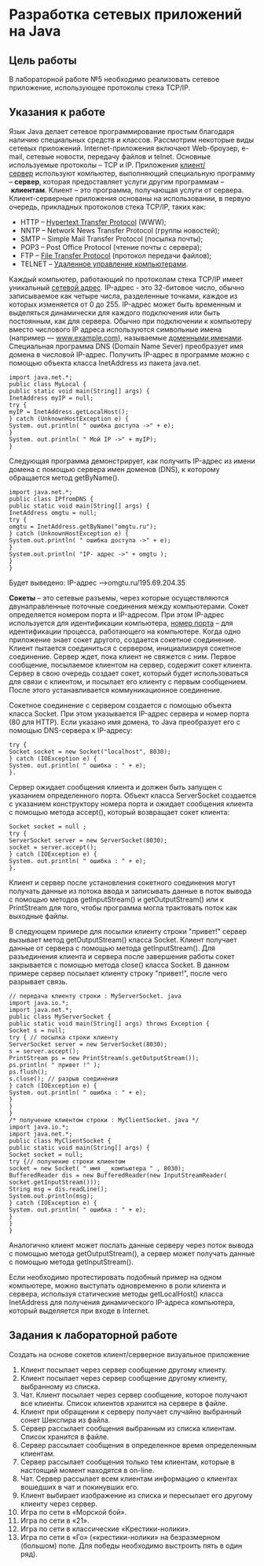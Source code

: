 # Разработка сетевых приложений на Java

## Цель работы

В лабораторной работе №5 необходимо реализовать сетевое приложение, использующее протоколы стека TCP/IP.

## Указания к работе

Язык Java делает сетевое программирование простым благодаря наличию специальных средств и классов. Рассмотрим некоторые виды сетевых приложений. Internet-приложения включают Web-броузер, e-mail, сетевые новости, передачу файлов и telnet. Основные используемые протоколы – TCP и IP. Приложения [клиент/сервер](http://www.4stud.info/networking/lecture5.html) используют компьютер, выполняющий специальную программу – **сервер**, которая предоставляет услуги другим программам – **клиентам**. Клиент – это программа, получающая услуги от сервера. Клиент-серверные приложения основаны на использовании, в первую очередь, прикладных протоколов стека TCP/IP, таких как:

- HTTP – [Hypertext Transfer Protocol](http://www.4stud.info/web-programming/protocol-http.html) (WWW);
- NNTP – Network News Transfer Protocol (группы новостей);
- SMTP – Simple Mail Transfer Protocol (посылка почты);
- POP3 – Post Office Protocol (чтение почты с сервера);
- FTP – [File Transfer Protocol](http://www.4stud.info/networking/work6.html) (протокол передачи файлов);
- TELNET – [Удаленное управление компьютерами](http://www.4stud.info/networking/lecture8.html).

Каждый компьютер, работающий по протоколам стека TCP/IP имеет уникальный [сетевой адрес](http://www.4stud.info/networking/work1.html). IP-адрес - это 32-битовое число, обычно записываемое как четыре числа, разделенные точками, каждое из которых изменяется от 0 до 255. IP-адрес может быть временным и выделяться динамически для каждого подключения или быть постоянным, как для сервера. Обычно при подключении к компьютеру вместо числового IP адреса используются символьные имена (например — www.example.com), называемые [доменными именами](http://www.4stud.info/networking/dns.html). Специальная программа DNS (Domain Name Sever) преобразует имя домена в числовой IP-адрес. Получить IP-адрес в программе можно с помощью объекта класса InetAddress из пакета java.net.

```
import java.net.*;
public class MyLocal {
public static void main(String[] args) {
InetAddress myIP = null;
try {
myIP = InetAddress.getLocalHost();
} catch (UnknownHostException e) {
System. out.println( " ошибка доступа ->" + e);
}
System. out.println( " Мой IP ->" + myIP);
}
```

Следующая программа демонстрирует, как получить IP-адрес из имени домена с помощью сервера имен доменов (DNS), к которому обращается метод getByName().

```
import java.net.*;
public class IPfromDNS {
public static void main(String[] args) {
InetAddress omgtu = null;
try {
omgtu = InetAddress.getByName("omgtu.ru");
} catch (UnknownHostException e) {
System.out.println( " ошибка доступа ->" + e);
}
System.out.println( "IP- адрес ->" + omgtu );
}
}
```

Будет выведено: IP-адрес –>omgtu.ru/195.69.204.35

**Сокеты** – это сетевые разъемы, через которые осуществляются двунаправленные поточные соединения между компьютерами. Сокет определяется номером порта и IP-адресом. При этом IP-адрес используется для идентификации компьютера, [номер порта](http://www.4stud.info/networking/work3.html) – для идентификации процесса, работающего на компьютере. Когда одно приложение знает сокет другого, создается сокетное соединение. Клиент пытается соединиться с сервером, инициализируя сокетное соединение. Сервер ждет, пока клиент не свяжется с ним. Первое сообщение, посылаемое клиентом на сервер, содержит сокет клиента. Сервер в свою очередь создает сокет, который будет использоваться для связи с клиентом, и посылает его клиенту с первым сообщением. После этого устанавливается коммуникационное соединение.

Сокетное соединение с сервером создается с помощью объекта класса Socket. При этом указывается IP-адрес сервера и номер порта (80 для HTTP). Если указано имя домена, то Java преобразует его с помощью DNS-сервера к IP-адресу:

```
try {
Socket socket = new Socket("localhost", 8030);
} catch (IOException e) {
System. out.println( " ошибка : " + e);
}.
```

Сервер ожидает сообщения клиента и должен быть запущен с указанием определенного порта. Объект класса ServerSocket создается с указанием конструктору номера порта и ожидает сообщения клиента с помощью метода accept(), который возвращает сокет клиента:

```
Socket socket = null ;
try {
ServerSocket server = new ServerSocket(8030);
socket = server.accept();
} catch (IOException e) {
System. out.println( " ошибка : " + e);
}.
```

Клиент и сервер после установления сокетного соединения могут получать данные из потока ввода и записывать данные в поток вывода с помощью методов getInputStrеam() и getOutputStrеam() или к PrintStream для того, чтобы программа могла трактовать поток как выходные файлы.

В следующем примере для посылки клиенту строки "привет!" сервер вызывает метод getOutputStream() класса Socket. Клиент получает данные от сервера с помощью метода getInputStream(). Для разъединения клиента и сервера после завершения работы сокет закрывается с помощью метода close() класса Socket. В данном примере сервер посылает клиенту строку "привет!", после чего разрывает связь.

```
// передача клиенту строки : MyServerSocket. java
import java.io.*;
import java.net.*;
public class MyServerSocket {
public static void main(String[] args) throws Exception {
Socket s = null;
try { // посылка строки клиенту
ServerSocket server = new ServerSocket(8030);
s = server.accept();
PrintStream ps = new PrintStream(s.getOutputStream());
ps.println( " привет !" );
ps.flush();
s.close(); // разрыв соединения
} catch (IOException e) {
System. out.println( " ошибка : " + e);
}
}
}
/* получение клиентом строки : MyClientSocket. java */
import java.io.*;
import java.net.*;
public class MyClientSocket {
public static void main(String[] args) {
Socket socket = null;
try {// получение строки клиентом
socket = new Socket( " имя _ компьютера " , 8030);
BufferedReader dis = new BufferedReader(new InputStreamReader(
socket.getInputStream()));
String msg = dis.readLine();
System.out.println(msg);
} catch (IOException e) {
System. out.println( " ошибка : " + e);
}
}
}
```

Аналогично клиент может послать данные серверу через поток вывода с помощью метода getOutputStream(), а сервер может получать данные с помощью метода getInputStream().

Если необходимо протестировать подобный пример на одном компьютере, можно выступать одновременно в роли клиента и сервера, используя статические методы getLocalHost() класса InetAddress для получения динамического IP-адреса компьютера, который выделяется при входе в Internet.

## Задания к лабораторной работе

Создать на основе сокетов клиент/серверное визуальное приложение

1. Клиент посылает через сервер сообщение другому клиенту.
2. Клиент посылает через сервер сообщение другому клиенту, выбранному из списка.
3. Чат. Клиент посылает через сервер сообщение, которое получают все клиенты. Список клиентов хранится на сервере в файле.
4. Клиент при обращении к серверу получает случайно выбранный сонет Шекспира из файла.
5. Сервер рассылает сообщения выбранным из списка клиентам. Список хранится в файле.
6. Сервер рассылает сообщения в определенное время определенным клиентам.
7. Сервер рассылает сообщения только тем клиентам, которые в настоящий момент находятся в on-line.
8. Чат. Сервер рассылает всем клиентам информацию о клиентах вошедших в чат и покинувших его.
9. Клиент выбирает изображение из списка и пересылает его другому клиенту через сервер.
10. Игра по сети в «Морской бой».
11. Игра по сети в «21».
12. Игра по сети в классические «Крестики-нолики».
13. Игра по сети в «Го» («крестики-нолики» на безразмерном (большом) поле. Для победы необходимо выстроить пять в один ряд).
